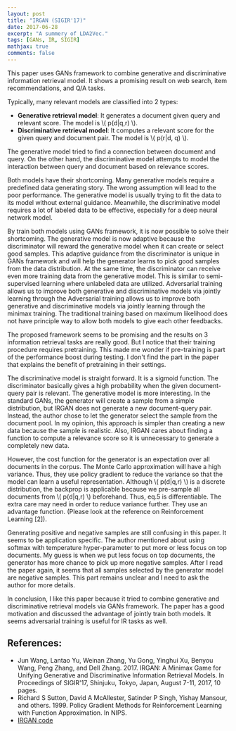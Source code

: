 ```yaml
---
layout: post
title: "IRGAN (SIGIR'17)"
date: 2017-06-28
excerpt: "A summery of LDA2Vec."
tags: [GANs, IR, SIGIR]
mathjax: true
comments: false
---
```


This paper uses GANs framework to combine generative and discriminative information retrieval model. It shows a promising result on web search, item recommendations, and Q/A tasks.

Typically, many relevant models are classified into 2 types:
- **Generative retrieval model**: It generates a document given query and relevant score. The model is \\( p(d|q,r) \\).
- **Discriminative retrieval model**: It computes a relevant score for the given query and document pair. The model is \\( p(r|d, q) \\).

The generative model tried to find a connection between document and query. On the other hand, the discriminative model attempts to model the interaction between query and document based on relevance scores.

Both models have their shortcoming. Many generative models require a predefined data generating story. The wrong assumption will lead to the poor performance. The generative model is usually trying to fit the data to its model without external guidance. Meanwhile, the discriminative model requires a lot of labeled data to be effective, especially for a deep neural network model.

By train both models using GANs framework, it is now possible to solve their shortcoming. The generative model is now adaptive because the discriminator will reward the generative model when it can create or select good samples. This adaptive guidance from the discriminator is unique in GANs framework and will help the generator learns to pick good samples from the data distribution. At the same time, the discriminator can receive even more training data from the generative model. This is similar to semi-supervised learning where unlabeled data are utilized. Adversarial training allows us to improve both generative and discriminative models via jointly learning through the Adversarial training allows us to improve both generative and discriminative models via jointly learning through the minimax training. The traditional training based on maximum likelihood does not have principle way to allow both models to give each other feedbacks.

The proposed framework seems to be promising and the results on 3 information retrieval tasks are really good. But I notice that their training procedure requires pretraining. This made me wonder if pre-training is part of the performance boost during testing. I don't find the part in the paper that explains the benefit of pretraining in their settings.

The discriminative model is straight forward. It is a sigmoid function. The discriminator basically gives a high probability when the given document-query pair is relevant. The generative model is more interesting. In the standard GANs, the generator will create a sample from a simple distribution, but IRGAN does not generate a new document-query pair. Instead, the author chose to let the generator select the sample from the document pool. In my opinion, this approach is simpler than creating a new data because the sample is realistic. Also, IRGAN cares about finding a function to compute a relevance score so it is unnecessary to generate a completely new data.

However, the cost function for the generator is an expectation over all documents in the corpus. The Monte Carlo approximation will have a high variance. Thus, they use policy gradient to reduce the variance so that the model can learn a useful representation. Although \\( p(d|q,r) \\) is a discrete distribution, the backprop is applicable because we pre-sample all documents from \\( p(d|q,r) \\) beforehand. Thus, eq.5 is differentiable. The extra care may need in order to reduce variance further. They use an advantage function. (Please look at the reference on Reinforcement Learning [2]).

Generating positive and negative samples are still confusing in this paper. It seems to be application specific. The author mentioned about using softmax with temperature hyper-parameter to put more or less focus on top documents. My guess is when we put less focus on top documents, the generator has more chance to pick up more negative samples. After I read the paper again, it seems that all samples selected by the generator model are negative samples. This part remains unclear and I need to ask the author for more details.

In conclusion, I like this paper because it tried to combine generative and discriminative retrieval models via GANs framework. The paper has a good motivation and discussed the advantage of jointly train both models. It seems adversarial training is useful for IR tasks as well.

## References:
- Jun Wang, Lantao Yu, Weinan Zhang, Yu Gong, Yinghui Xu, Benyou Wang, Peng Zhang, and Dell Zhang. 2017. IRGAN: A Minimax Game for Unifying Generative and Discriminative Information Retrieval Models. In Proceedings of SIGIR'17, Shinjuku, Tokyo, Japan, August 7-11, 2017, 10 pages.
- Richard S Sutton, David A McAllester, Satinder P Singh, Yishay Mansour, and others. 1999. Policy Gradient Methods for Reinforcement Learning with Function Approximation. In NIPS.
- [IRGAN code](http://lantaoyu.com/publications/IRGAN)
